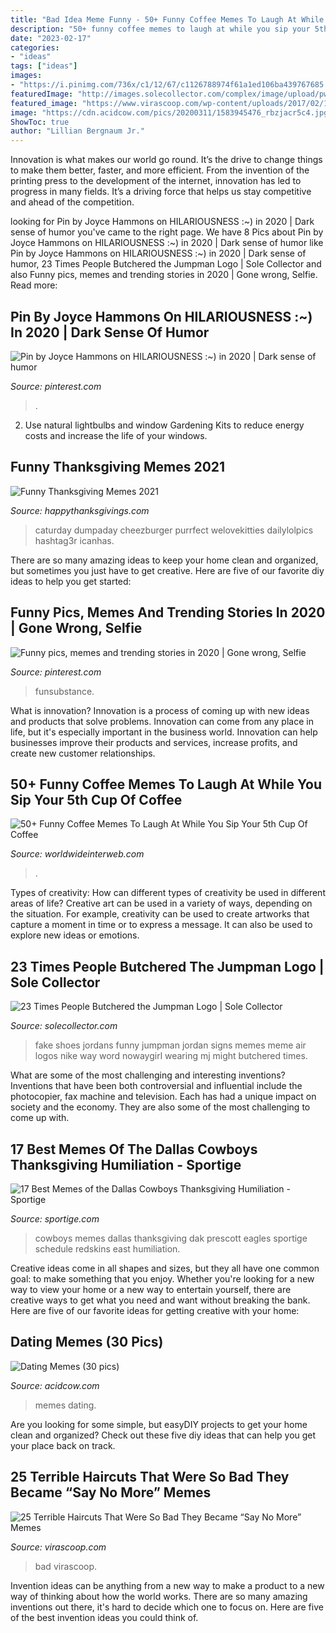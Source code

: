 ```yaml
---
title: "Bad Idea Meme Funny - 50+ Funny Coffee Memes To Laugh At While You Sip Your 5th Cup Of Coffee"
description: "50+ funny coffee memes to laugh at while you sip your 5th cup of coffee"
date: "2023-02-17"
categories:
- "ideas"
tags: ["ideas"]
images:
- "https://i.pinimg.com/736x/c1/12/67/c1126788974f61a1ed106ba439767685.jpg"
featuredImage: "http://images.solecollector.com/complex/image/upload/pwhedjtrjgwcwbjn1m9c.jpg"
featured_image: "https://www.virascoop.com/wp-content/uploads/2017/02/10-terrible-haircuts-that-were-so-bad-they-became-say-no-more-memes-11.jpg"
image: "https://cdn.acidcow.com/pics/20200311/1583945476_rbzjacr5c4.jpg"
ShowToc: true
author: "Lillian Bergnaum Jr."
---
```



Innovation is what makes our world go round. It’s the drive to change things to make them better, faster, and more efficient. From the invention of the printing press to the development of the internet, innovation has led to progress in many fields. It’s a driving force that helps us stay competitive and ahead of the competition.

	

		
looking for Pin by Joyce Hammons on HILARIOUSNESS :~) in 2020 | Dark sense of humor you've came to the right page. We have 8 Pics about Pin by Joyce Hammons on HILARIOUSNESS :~) in 2020 | Dark sense of humor like Pin by Joyce Hammons on HILARIOUSNESS :~) in 2020 | Dark sense of humor, 23 Times People Butchered the Jumpman Logo | Sole Collector and also Funny pics, memes and trending stories in 2020 | Gone wrong, Selfie. Read more:
		
    
## Pin By Joyce Hammons On HILARIOUSNESS :~) In 2020 | Dark Sense Of Humor

<img loading=lazy src="https://i.pinimg.com/736x/c1/12/67/c1126788974f61a1ed106ba439767685.jpg" onerror="this.onerror=null;this.src='https://tse3.mm.bing.net/th?id=OIP.3Ivnn0r-U0TEw8sABoLy7wHaJ5&amp;pid=15.1';" alt="Pin by Joyce Hammons on HILARIOUSNESS :~) in 2020 | Dark sense of humor">

_Source: pinterest.com_

>. 

	

2. Use natural lightbulbs and window Gardening Kits to reduce energy costs and increase the life of your windows.

    
## Funny Thanksgiving Memes 2021

<img loading=lazy src="https://happythanksgivings.com/wp-content/uploads/2020/10/dirty-thanksgiving-memes-animals.jpg" onerror="this.onerror=null;this.src='https://tse1.mm.bing.net/th?id=OIP.UYol7Nyi5RH6NoVz_XHObwHaLH&amp;pid=15.1';" alt="Funny Thanksgiving Memes 2021">

_Source: happythanksgivings.com_

>caturday dumpaday cheezburger purrfect welovekitties dailylolpics hashtag3r icanhas. 

	

There are so many amazing ideas to keep your home clean and organized, but sometimes you just have to get creative. Here are five of our favorite diy ideas to help you get started: 

    
## Funny Pics, Memes And Trending Stories In 2020 | Gone Wrong, Selfie

<img loading=lazy src="https://i.pinimg.com/736x/41/4a/e0/414ae0327c30c4de1f2d840d212f2384--gone-wrong-jesus-christ.jpg" onerror="this.onerror=null;this.src='https://tse2.mm.bing.net/th?id=OIP.RYFGmebrfsDUxv8kQ8LPUACkEs&amp;pid=15.1';" alt="Funny pics, memes and trending stories in 2020 | Gone wrong, Selfie">

_Source: pinterest.com_

>funsubstance. 

	

What is innovation?
Innovation is a process of coming up with new ideas and products that solve problems. Innovation can come from any place in life, but it's especially important in the business world. Innovation can help businesses improve their products and services, increase profits, and create new customer relationships.

    
## 50+ Funny Coffee Memes To Laugh At While You Sip Your 5th Cup Of Coffee

<img loading=lazy src="https://worldwideinterweb.com/wp-content/uploads/2021/04/50-funny-coffee-memes-thatll-get-you-every-time-80.jpg" onerror="this.onerror=null;this.src='https://tse3.mm.bing.net/th?id=OIP.XvB1TTKodapfh9CYxeawWwHaK0&amp;pid=15.1';" alt="50+ Funny Coffee Memes To Laugh At While You Sip Your 5th Cup Of Coffee">

_Source: worldwideinterweb.com_

>. 

	

Types of creativity: How can different types of creativity be used in different areas of life?
Creative art can be used in a variety of ways, depending on the situation. For example, creativity can be used to create artworks that capture a moment in time or to express a message. It can also be used to explore new ideas or emotions.

    
## 23 Times People Butchered The Jumpman Logo | Sole Collector

<img loading=lazy src="http://images.solecollector.com/complex/image/upload/pwhedjtrjgwcwbjn1m9c.jpg" onerror="this.onerror=null;this.src='https://tse3.mm.bing.net/th?id=OIP.er7wa14N7rWKHOCo-6UYPwHaJ8&amp;pid=15.1';" alt="23 Times People Butchered the Jumpman Logo | Sole Collector">

_Source: solecollector.com_

>fake shoes jordans funny jumpman jordan signs memes meme air logos nike way word nowaygirl wearing mj might butchered times. 

	

What are some of the most challenging and interesting inventions?
Inventions that have been both controversial and influential include the photocopier, fax machine and television. Each has had a unique impact on society and the economy. They are also some of the most challenging to come up with.

    
## 17 Best Memes Of The Dallas Cowboys Thanksgiving Humiliation - Sportige

<img loading=lazy src="https://sportige.com/wp-content/uploads/2019/11/Dak-Prescott-Blind.jpg" onerror="this.onerror=null;this.src='https://tse3.mm.bing.net/th?id=OIP.FflTtg_3YGFr3Ghf8lONBgHaLW&amp;pid=15.1';" alt="17 Best Memes of the Dallas Cowboys Thanksgiving Humiliation - Sportige">

_Source: sportige.com_

>cowboys memes dallas thanksgiving dak prescott eagles sportige schedule redskins east humiliation. 

	

Creative ideas come in all shapes and sizes, but they all have one common goal: to make something that you enjoy. Whether you're looking for a new way to view your home or a new way to entertain yourself, there are creative ways to get what you need and want without breaking the bank. Here are five of our favorite ideas for getting creative with your home: 

    
## Dating Memes (30 Pics)

<img loading=lazy src="https://cdn.acidcow.com/pics/20200311/1583945476_rbzjacr5c4.jpg" onerror="this.onerror=null;this.src='https://tse1.mm.bing.net/th?id=OIP.SvDtD7DmAInJrw8MbxlXIwHaJY&amp;pid=15.1';" alt="Dating Memes (30 pics)">

_Source: acidcow.com_

>memes dating. 

	

Are you looking for some simple, but easyDIY projects to get your home clean and organized? Check out these five diy ideas that can help you get your place back on track.

    
## 25 Terrible Haircuts That Were So Bad They Became “Say No More” Memes

<img loading=lazy src="https://www.virascoop.com/wp-content/uploads/2017/02/10-terrible-haircuts-that-were-so-bad-they-became-say-no-more-memes-11.jpg" onerror="this.onerror=null;this.src='https://tse2.mm.bing.net/th?id=OIP.74YIh6KznM2bSVBG3pqquwHaK6&amp;pid=15.1';" alt="25 Terrible Haircuts That Were So Bad They Became “Say No More” Memes">

_Source: virascoop.com_

>bad virascoop. 

	

Invention ideas can be anything from a new way to make a product to a new way of thinking about how the world works. There are so many amazing inventions out there, it's hard to decide which one to focus on. Here are five of the best invention ideas you could think of.

